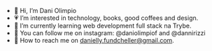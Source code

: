 - 👋 Hi, I’m Dani Olimpio
- 💗 I’m interested in technology, books, good coffees and design.
- 🌱 I’m currently learning web development full stack na Trybe.  
- 📸 You can follow me on instagram: @daniolimpiof and @dannirizzi
- 💌 How to reach me on danielly.fundcheller@gmail.com.

<!---
daniolimpiof/daniolimpiof is a ✨ special ✨ repository because its `README.md` (this file) appears on your GitHub profile.
You can click the Preview link to take a look at your changes.
--->
